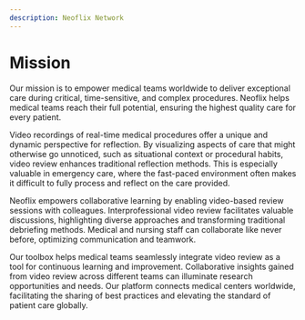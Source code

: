 ```yaml
---
description: Neoflix Network
---
```


# Mission

Our mission is to empower medical teams worldwide to deliver exceptional care during critical, time-sensitive, and complex procedures. Neoflix helps medical teams reach their full potential, ensuring the highest quality care for every patient.

Video recordings of real-time medical procedures offer a unique and dynamic perspective for reflection. By visualizing aspects of care that might otherwise go unnoticed, such as situational context or procedural habits, video review enhances traditional reflection methods. This is especially valuable in emergency care, where the fast-paced environment often makes it difficult to fully process and reflect on the care provided.

Neoflix empowers collaborative learning by enabling video-based review sessions with colleagues. Interprofessional video review facilitates valuable discussions, highlighting diverse approaches and transforming traditional debriefing methods. Medical and nursing staff can collaborate like never before, optimizing communication and teamwork.

Our toolbox helps medical teams seamlessly integrate video review as a tool for continuous learning and improvement. Collaborative insights gained from video review across different teams can illuminate research opportunities and needs. Our platform connects medical centers worldwide, facilitating the sharing of best practices and elevating the standard of patient care globally.
